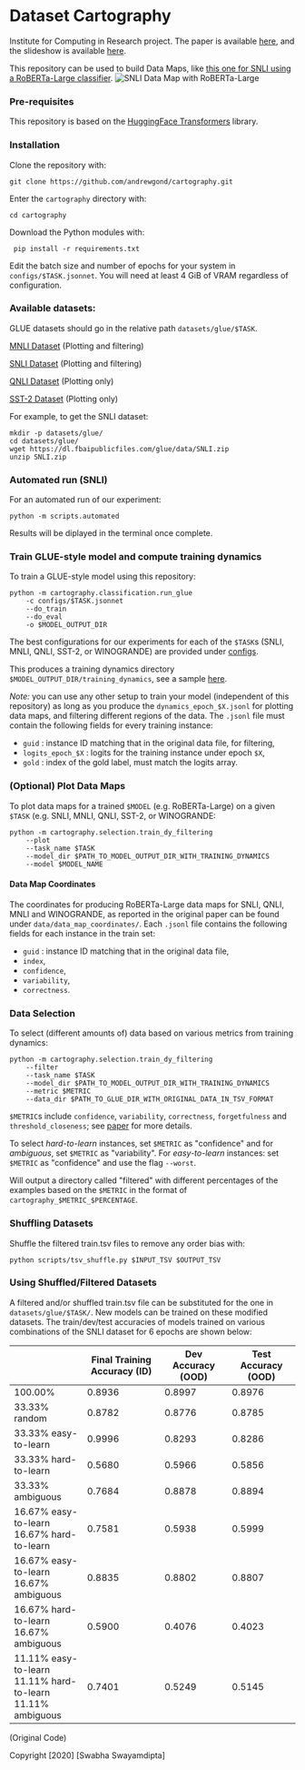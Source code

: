 # Dataset Cartography

Institute for Computing in Research project. The paper is available [here](https://raw.githubusercontent.com/andrewgond/cartography/main/documents/BishnuGondoputroDataMapsPaper.pdf), and the slideshow is available [here](https://raw.githubusercontent.com/andrewgond/cartography/main/documents/BishnuGondoputroDataMapsSlides.pdf).

This repository can be used to build Data Maps, like [this one for SNLI using a RoBERTa-Large classifier](./sample/SNLI_RoBERTa.pdf).
![SNLI Data Map with RoBERTa-Large](./sample/SNLI_RoBERTa.png)

### Pre-requisites

This repository is based on the [HuggingFace Transformers](https://github.com/huggingface/transformers) library.
<!-- Hyperparameter tuning is based on [HFTune](https://github.com/allenai/hftune). -->

### Installation

Clone the repository with:

```
git clone https://github.com/andrewgond/cartography.git
```

Enter the `cartography` directory with:
```
cd cartography
```

Download the Python modules with:

```
 pip install -r requirements.txt
```

Edit the batch size and number of epochs for your system in `configs/$TASK.jsonnet`. You will need at least 4 GiB of VRAM regardless of configuration.

### Available datasets:

GLUE datasets should go in the relative path `datasets/glue/$TASK`. 

[MNLI Dataset](https://dl.fbaipublicfiles.com/glue/data/MNLI.zip) (Plotting and filtering)

[SNLI Dataset](https://dl.fbaipublicfiles.com/glue/data/SNLI.zip) (Plotting and filtering)

[QNLI Dataset](https://dl.fbaipublicfiles.com/glue/data/QNLI.zip) (Plotting only)

[SST-2 Dataset](https://dl.fbaipublicfiles.com/glue/data/SST-2.zip) (Plotting only)

For example, to get the SNLI dataset:
```
mkdir -p datasets/glue/
cd datasets/glue/
wget https://dl.fbaipublicfiles.com/glue/data/SNLI.zip
unzip SNLI.zip
```

### Automated run (SNLI)

For an automated run of our experiment:
```
python -m scripts.automated
```
Results will be diplayed in the terminal once complete.

### Train GLUE-style model and compute training dynamics

To train a GLUE-style model using this repository:

```
python -m cartography.classification.run_glue
    -c configs/$TASK.jsonnet
    --do_train
    --do_eval
    -o $MODEL_OUTPUT_DIR
```
The best configurations for our experiments for each of the `$TASK`s (SNLI, MNLI, QNLI, SST-2, or WINOGRANDE) are provided under [configs](./configs).

This produces a training dynamics directory `$MODEL_OUTPUT_DIR/training_dynamics`, see a sample [here](./sample/training_dynamics/).

*Note:* you can use any other setup to train your model (independent of this repository) as long as you produce the `dynamics_epoch_$X.jsonl` for plotting data maps, and filtering different regions of the data.
The `.jsonl` file must contain the following fields for every training instance:
- `guid` : instance ID matching that in the original data file, for filtering,
- `logits_epoch_$X` : logits for the training instance under epoch `$X`,
- `gold` : index of the gold label, must match the logits array.


### (Optional) Plot Data Maps

To plot data maps for a trained `$MODEL` (e.g. RoBERTa-Large) on a given `$TASK` (e.g. SNLI, MNLI, QNLI, SST-2, or WINOGRANDE:

```
python -m cartography.selection.train_dy_filtering
    --plot
    --task_name $TASK
    --model_dir $PATH_TO_MODEL_OUTPUT_DIR_WITH_TRAINING_DYNAMICS
    --model $MODEL_NAME
```

#### Data Map Coordinates

The coordinates for producing RoBERTa-Large data maps for SNLI, QNLI, MNLI and WINOGRANDE, as reported in the original paper can be found under `data/data_map_coordinates/`. Each `.jsonl` file contains the following fields for each instance in the train set:
- `guid` : instance ID matching that in the original data file,
- `index`,
- `confidence`,
- `variability`,
- `correctness`.


### Data Selection

To select (different amounts of) data based on various metrics from training dynamics:

```
python -m cartography.selection.train_dy_filtering
    --filter
    --task_name $TASK
    --model_dir $PATH_TO_MODEL_OUTPUT_DIR_WITH_TRAINING_DYNAMICS
    --metric $METRIC
    --data_dir $PATH_TO_GLUE_DIR_WITH_ORIGINAL_DATA_IN_TSV_FORMAT
```

`$METRIC`s include `confidence`, `variability`, `correctness`, `forgetfulness` and `threshold_closeness`; see [paper](https://aclanthology.org/2020.emnlp-main.746) for more details.

To select _hard-to-learn_ instances, set `$METRIC` as "confidence" and for _ambiguous_, set `$METRIC` as "variability". For _easy-to-learn_ instances: set `$METRIC` as "confidence" and use the flag `--worst`.

Will output a directory called "filtered" with different percentages of the examples based on the `$METRIC` in the format of `cartography_$METRIC_$PERCENTAGE`.

### Shuffling Datasets

Shuffle the filtered train.tsv files to remove any order bias with:

```
python scripts/tsv_shuffle.py $INPUT_TSV $OUTPUT_TSV
```
### Using Shuffled/Filtered Datasets

A filtered and/or shuffled train.tsv file can be substituted for the one in `datasets/glue/$TASK/`. New models can be trained on these modified datasets. The train/dev/test accuracies of models trained on various combinations of the SNLI dataset for 6 epochs are shown below: 

|                                                         | Final Training Accuracy (ID) | Dev Accuracy (OOD) | Test Accuracy (OOD) |
| ------------------------------------------------------- | ---------------------------- | ------------------ | ------------------- |
| 100.00%                                                 | 0.8936                       | 0.8997             | 0.8976              |
| 33.33% random                                              | 0.8782                       | 0.8776             | 0.8785              |
| 33.33% easy-to-learn                                       | 0.9996                       | 0.8293             | 0.8286              |
| 33.33% hard-to-learn                                       | 0.5680                        | 0.5966             | 0.5856              |
| 33.33% ambiguous                                           | 0.7684                       | 0.8878             | 0.8894              |
| 16.67% easy-to-learn<br>16.67% hard-to-learn                  | 0.7581                       | 0.5938             | 0.5999              |
| 16.67% easy-to-learn<br>16.67% ambiguous                      | 0.8835                       | 0.8802              | 0.8807               |
| 16.67% hard-to-learn<br>16.67% ambiguous                      | 0.5900                       | 0.4076             | 0.4023              |
| 11.11% easy-to-learn<br>11.11% hard-to-learn<br>11.11% ambiguous | 0.7401                       | 0.5249             | 0.5145              |

(Original Code)

Copyright [2020] [Swabha Swayamdipta]
